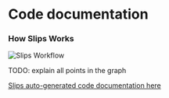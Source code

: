 # Code documentation

### How Slips Works

<img src="https://raw.githubusercontent.com/stratosphereips/StratosphereLinuxIPS/develop/docs/images/slips_workflow.png" title="Slips Workflow">

TODO: explain all points in the graph 

[Slips auto-generated code documentation here](https://stratosphereips.github.io/StratosphereLinuxIPS/files.html)
